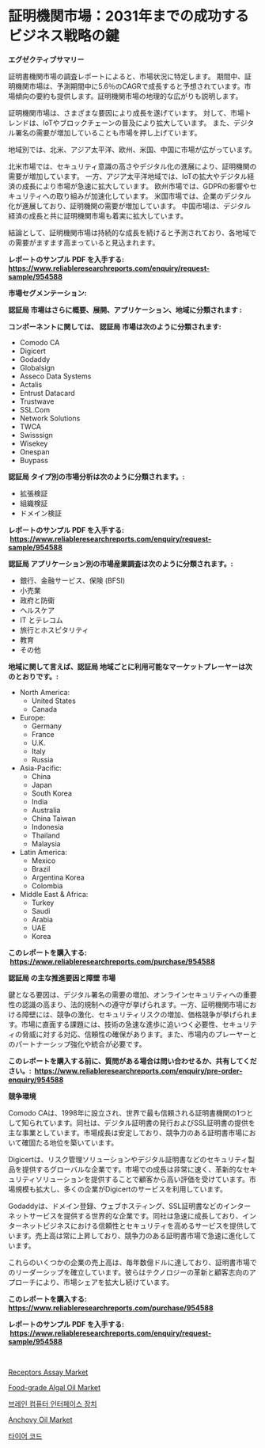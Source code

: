 <p><h1>証明機関市場：2031年までの成功するビジネス戦略の鍵</h1></p><p><strong>エグゼクティブサマリー</strong></p>
<p><p>証明書機関市場の調査レポートによると、市場状況に特定します。 期間中、証明機関市場は、予測期間中に5.6％のCAGRで成長すると予想されています。市場傾向の要約も提供します。証明機関市場の地理的な広がりも説明します。</p><p>証明機関市場は、さまざまな要因により成長を遂げています。 対して、市場トレンドは、IoTやブロックチェーンの普及により拡大しています。 また、デジタル署名の需要が増加していることも市場を押し上げています。</p><p>地域別では、北米、アジア太平洋、欧州、米国、中国に市場が広がっています。</p><p>北米市場では、セキュリティ意識の高さやデジタル化の進展により、証明機関の需要が増加しています。 一方、アジア太平洋地域では、IoTの拡大やデジタル経済の成長により市場が急速に拡大しています。 欧州市場では、GDPRの影響やセキュリティへの取り組みが加速化しています。 米国市場では、企業のデジタル化が進展しており、証明機関の需要が増加しています。 中国市場は、デジタル経済の成長と共に証明機関市場も着実に拡大しています。</p><p>結論として、証明機関市場は持続的な成長を続けると予測されており、各地域での需要がますます高まっていると見込まれます。</p></p>
<p><strong>レポートのサンプル PDF を入手する: <a href="https://www.reliableresearchreports.com/enquiry/request-sample/954588">https://www.reliableresearchreports.com/enquiry/request-sample/954588</a></strong></p>
<p><strong>市場セグメンテーション:</strong></p>
<p><strong> 認証局 市場はさらに概要、展開、アプリケーション、地域に分類されます :</strong></p>
<p><strong>コンポーネントに関しては、 認証局 市場は次のように分類されます: &nbsp;</strong></p>
<p><ul><li>Comodo CA</li><li>Digicert</li><li>Godaddy</li><li>Globalsign</li><li>Asseco Data Systems</li><li>Actalis</li><li>Entrust Datacard</li><li>Trustwave</li><li>SSL.Com</li><li>Network Solutions</li><li>TWCA</li><li>Swisssign</li><li>Wisekey</li><li>Onespan</li><li>Buypass</li></ul></p>
<p><strong> 認証局 タイプ別の市場分析は次のように分類されます。:</strong></p>
<p><ul><li>拡張検証</li><li>組織検証</li><li>ドメイン検証</li></ul></p>
<p><strong>レポートのサンプル PDF を入手する: &nbsp;<a href="https://www.reliableresearchreports.com/enquiry/request-sample/954588">https://www.reliableresearchreports.com/enquiry/request-sample/954588</a></strong></p>
<p><strong> 認証局 アプリケーション別の市場産業調査は次のように分類されます。:</strong></p>
<p><ul><li>銀行、金融サービス、保険 (BFSI)</li><li>小売業</li><li>政府と防衛</li><li>ヘルスケア</li><li>IT とテレコム</li><li>旅行とホスピタリティ</li><li>教育</li><li>その他</li></ul></p>
<p><strong>地域に関して言えば、認証局 地域ごとに利用可能なマーケットプレーヤーは次のとおりです。:</strong></p>
<p><ul>
    <li>
        North America:
        <ul>
            <li>United States</li>
            <li>Canada</li>
        </ul>
    </li>
    <li>
        Europe:
        <ul>
            <li>Germany</li>
            <li>France</li>
            <li>U.K.</li>
            <li>Italy</li>
            <li>Russia</li>
        </ul>
    </li>
    <li>
        Asia-Pacific:
        <ul>
            <li>China</li>
            <li>Japan</li>
            <li>South Korea</li>
            <li>India</li>
            <li>Australia</li>
            <li>China Taiwan</li>
            <li>Indonesia</li>
            <li>Thailand</li>
            <li>Malaysia</li>
        </ul>
    </li>
    <li>
        Latin America:
        <ul>
            <li>Mexico</li>
            <li>Brazil</li>
            <li>Argentina Korea</li>
            <li>Colombia</li>
        </ul>
    </li>
    <li>
        Middle East & Africa:
        <ul>
            <li>Turkey</li>
            <li>Saudi</li>
            <li>Arabia</li>
            <li>UAE</li>
            <li>Korea</li>
        </ul>
    </li>
    </ul></p>
<p><strong>このレポートを購入する: &nbsp;<a href="https://www.reliableresearchreports.com/purchase/954588">https://www.reliableresearchreports.com/purchase/954588</a></strong></p>
<p><strong>認証局 の主な推進要因と障壁 市場</strong></p>
<p><p>鍵となる要因は、デジタル署名の需要の増加、オンラインセキュリティへの重要性の認識の高まり、法的規制への遵守が挙げられます。一方、証明機関市場における障壁には、競争の激化、セキュリティリスクの増加、価格競争が挙げられます。市場に直面する課題には、技術の急速な進歩に追いつく必要性、セキュリティの脅威に対する対応、信頼性の確保があります。また、市場内のプレーヤーとのパートナーシップ強化や統合が必要です。</p></p>
<p><strong>このレポートを購入する前に、質問がある場合は問い合わせるか、共有してください。:&nbsp; <a href="https://www.reliableresearchreports.com/enquiry/pre-order-enquiry/954588">https://www.reliableresearchreports.com/enquiry/pre-order-enquiry/954588</a></strong></p>
<p><strong>競争環境</strong></p>
<p><p>Comodo CAは、1998年に設立され、世界で最も信頼される証明書機関の1つとして知られています。同社は、デジタル証明書の発行およびSSL証明書の提供を主な事業としています。市場成長は安定しており、競争力のある証明書市場において確固たる地位を築いています。</p><p> Digicertは、リスク管理ソリューションやデジタル証明書などのセキュリティ製品を提供するグローバルな企業です。市場での成長は非常に速く、革新的なセキュリティソリューションを提供することで顧客から高い評価を受けています。市場規模も拡大し、多くの企業がDigicertのサービスを利用しています。</p><p>Godaddyは、ドメイン登録、ウェブホスティング、SSL証明書などのインターネットサービスを提供する世界的な企業です。同社は急速に成長しており、インターネットビジネスにおける信頼性とセキュリティを高めるサービスを提供しています。売上高は常に上昇しており、競争力のある証明書市場で急速に進化しています。</p><p>これらのいくつかの企業の売上高は、毎年数億ドルに達しており、証明書市場でのリーダーシップを確立しています。彼らはテクノロジーの革新と顧客志向のアプローチにより、市場シェアを拡大し続けています。</p></p>
<p><strong>このレポートを購入する: &nbsp; <a href="https://www.reliableresearchreports.com/purchase/954588">https://www.reliableresearchreports.com/purchase/954588</a></strong></p>
<p><strong>レポートのサンプル PDF を入手する: &nbsp;<a href="https://www.reliableresearchreports.com/enquiry/request-sample/954588">https://www.reliableresearchreports.com/enquiry/request-sample/954588</a></strong><strong></strong></p>
<p>&nbsp;</p>
<p><p><a href="https://natural-crush-b99.notion.site/Receptors-Assay-Market-Research-Report-Forecasted-for-Period-from-2024-2031-by-Market-Type-Marke-dfee0a7f5ad04560b1badf99fa5a7a16">Receptors Assay Market</a></p><p><a href="https://issuu.com/reportprime-2/docs/food-grade-algal-oil-market-size-2030.pptx">Food-grade Algal Oil Market</a></p><p><a href="https://medium.com/@rennessvutianitiswdpxaixh/%EB%87%8C-%EC%BB%B4%ED%93%A8%ED%84%B0-%EC%9D%B8%ED%84%B0%ED%8E%98%EC%9D%B4%EC%8A%A4-%EC%9E%A5%EC%B9%98-%EC%8B%9C%EC%9E%A5-%EB%B3%B4%EA%B3%A0%EC%84%9C%EC%97%90%EC%84%9C%EB%8A%94-%EC%9D%B4-%EC%8B%9C%EC%9E%A5%EC%9D%98-%EC%B5%9C%EC%8B%A0-%ED%8A%B8%EB%A0%8C%EB%93%9C%EC%99%80-%EC%84%B1%EC%9E%A5-%EA%B8%B0%ED%9A%8C%EA%B0%80-%EA%B3%B5%EA%B0%9C%EB%90%98%EC%97%88%EC%8A%B5%EB%8B%88%EB%8B%A4-220eeee0b725">브레인 컴퓨터 인터페이스 장치</a></p><p><a href="https://issuu.com/reportprime-2/docs/anchovy-oil-market-size-2030.pptx">Anchovy Oil Market</a></p><p><a href="https://medium.com/@rennessvutianitiswdpxaixh/%ED%83%80%EC%9D%B4%EC%96%B4-%EC%BD%94%EB%93%A4-%EC%8B%9C%EC%9E%A5-%EA%B7%9C%EB%AA%A8-%EB%B0%8F-%EC%8B%9C%EC%9E%A5-%EB%8F%99%ED%96%A5-%EC%99%84%EB%B2%BD%ED%95%9C-%EC%82%B0%EC%97%85-%EA%B0%9C%EC%9A%94-2024%EB%85%84%EB%B6%80%ED%84%B0-2031%EB%85%84%EA%B9%8C%EC%A7%80-d027cf1b27e6">타이어 코드</a></p></p>